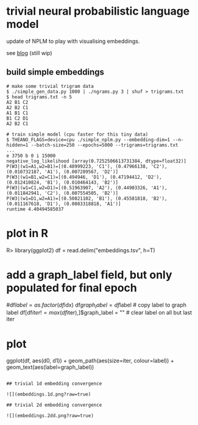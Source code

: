 # trivial neural probabilistic language model

update of NPLM to play with visualising embeddings.

see <a href="http://matpalm.com/blog/">blog</a> (still wip)

## build simple embeddings

```
# make some trivial trigram data
$ ./simple_gen_data.py 1000 | ./ngrams.py 3 | shuf > trigrams.txt
$ head trigrams.txt -n 5
A2 B1 C2
A2 B2 C1
A1 B1 C1
B1 C2 D1
A2 B2 C1
```

```
# train simple model (cpu faster for this tiny data)
$ THEANO_FLAGS=device=cpu ./simple_nplm.py --embedding-dim=1 --n-hidden=1 --batch-size=250 --epochs=5000 --trigrams=trigrams.txt
...
e 3750 b 0 i 15000
negative_log_likelihood [array(0.7252506613731384, dtype=float32)]
P(W3|(w1=A1,w2=B1)=[(0.48999223, 'C1'), (0.47966138, 'C2'), (0.010732187, 'A1'), (0.007289567, 'D2')]
P(W3|(w1=B1,w2=C1)=[(0.494946, 'D1'), (0.47194412, 'D2'), (0.012410824, 'B1'), (0.010464143, 'B2')]
P(W3|(w1=C1,w2=D1)=[(0.51963907, 'A2'), (0.44903326, 'A1'), (0.011842941, 'C2'), (0.007554505, 'B2')]
P(W3|(w1=D1,w2=A1)=[(0.50821102, 'B1'), (0.45581818, 'B2'), (0.011167618, 'D1'), (0.0083318818, 'A1')]
runtime 4.40494585037

```
# plot in R
R>
library(ggplot2)
df = read.delim("embeddings.tsv", h=T)
# add a graph_label field, but only populated for final epoch
#df$label = as.factor(df$idx)
df$graph_label = df$label                    # copy label to graph label
df[df$iter!=max(df$iter),]$graph_label = ""  # clear label on all but last iter
# plot
ggplot(df, aes(d0, d1)) + 
  geom_path(aes(size=iter, colour=label)) +
  geom_text(aes(label=graph_label))
```

## trivial 1d embedding convergence 

![](embeddings.1d.png?raw=true)

## trivial 2d embedding convergence

![](embeddings.2dd.png?raw=true)


